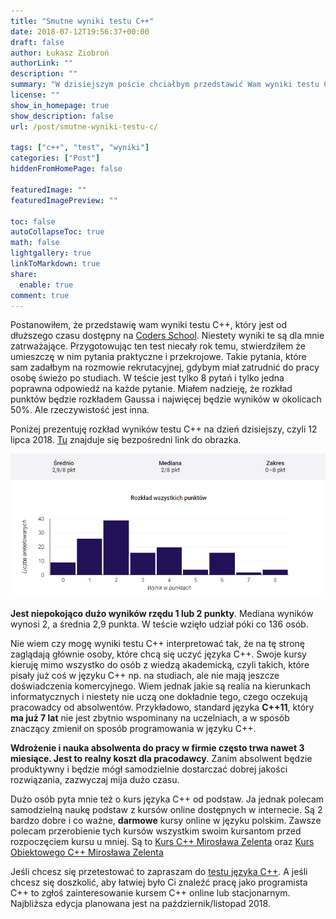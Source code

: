 ```yaml
---
title: "Smutne wyniki testu C++"
date: 2018-07-12T19:56:37+00:00
draft: false
author: Łukasz Ziobroń
authorLink: ""
description: ""
summary: "W dzisiejszym poście chciałbym przedstawić Wam wyniki testu C++, który jest od dłuższego czasu dostępny na stronie Coders School. Niestety, wyniki te są dla mnie zatrważające."
license: ""
show_in_homepage: true
show_description: false
url: /post/smutne-wyniki-testu-c/

tags: ["c++", "test", "wyniki"]
categories: ["Post"]
hiddenFromHomePage: false

featuredImage: ""
featuredImagePreview: ""

toc: false
autoCollapseToc: true
math: false
lightgallery: true
linkToMarkdown: true
share:
  enable: true
comment: true
---
```


Postanowiłem, że przedstawię wam wyniki testu C++, który jest od dłuższego czasu dostępny na [Coders School][1]. Niestety wyniki te są dla mnie zatrważające. Przygotowując ten test niecały rok temu, stwierdziłem że umieszczę w nim pytania praktyczne i przekrojowe. Takie pytania, które sam zadałbym na rozmowie rekrutacyjnej, gdybym miał zatrudnić do pracy osobę świeżo po studiach. W teście jest tylko 8 pytań i tylko jedna poprawna odpowiedź na każde pytanie. Miałem nadzieję, że rozkład punktów będzie rozkładem Gaussa i najwięcej będzie wyników w okolicach 50%. Ale rzeczywistość jest inna.

Poniżej prezentuję rozkład wyników testu C++ na dzień dzisiejszy, czyli 12 lipca 2018. [Tu][2] znajduje się bezpośredni link do obrazka.

![Wyniki testu C++](test.png)

**Jest niepokojąco dużo wyników rzędu 1 lub 2 punkty**. Mediana wyników wynosi 2, a średnia 2,9 punkta. W teście wzięło udział póki co 136 osób.

Nie wiem czy mogę wyniki testu C++ interpretować tak, że na tę stronę zaglądają głównie osoby, które chcą się uczyć języka C++. Swoje kursy kieruję mimo wszystko do osób z wiedzą akademicką, czyli takich, które pisały już coś w języku C++ np. na studiach, ale nie mają jeszcze doświadczenia komercyjnego. Wiem jednak jakie są realia na kierunkach informatycznych i niestety nie uczą one dokładnie tego, czego oczekują pracowadcy od absolwentów. Przykładowo, standard języka **C++11**, który **ma już 7 lat** nie jest zbytnio wspominany na uczelniach, a w sposób znaczący zmienił on sposób programowania w języku C++.

**Wdrożenie i nauka absolwenta do pracy w firmie często trwa nawet 3 miesiące. Jest to realny koszt dla pracodawcy**. Zanim absolwent będzie produktywny i będzie mógł samodzielnie dostarczać dobrej jakości rozwiązania, zazwyczaj mija dużo czasu.

Dużo osób pyta mnie też o kurs języka C++ od podstaw. Ja jednak polecam samodzielną naukę podstaw z kursów online dostępnych w internecie. Są 2 bardzo dobre i co ważne, **darmowe** kursy online w języku polskim. Zawsze polecam przerobienie tych kursów wszystkim swoim kursantom przed rozpoczęciem kursu u mniej. Są to [Kurs C++ Mirosława Zelenta][3] oraz [Kurs Obiektowego C++ Mirosława Zelenta][4]

Jeśli chcesz się przetestować to zapraszam do [testu języka C++][1]. A jeśli chcesz się doszkolić, aby łatwiej było Ci znaleźć pracę jako programista C++ to zgłoś zainteresowanie kursem C++ online lub stacjonarnym. Najbliższa edycja planowana jest na październik/listopad 2018.

 [1]: https://coders.school/sprawdz-sie/
 [2]: https://coders.school/wp-content/uploads/2018/07/test.png
 [3]: http://miroslawzelent.pl/kurs-c++/
 [4]: http://miroslawzelent.pl/kurs-obiektowy-c++/
